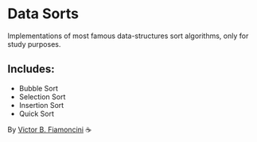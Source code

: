# Data Sorts

Implementations of most famous data-structures sort algorithms, only for study purposes.

## Includes:
- Bubble Sort
- Selection Sort
- Insertion Sort
- Quick Sort

By [Victor B. Fiamoncini](https://github.com/Victor-Fiamoncini) ☕️
